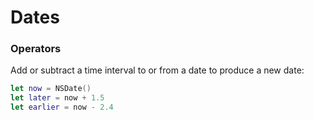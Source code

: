 Dates
=====


### Operators

Add or subtract a time interval to or from a date to produce a new date:

```swift
let now = NSDate()
let later = now + 1.5
let earlier = now - 2.4
```
